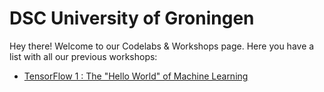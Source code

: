 # DSC University of Groningen

Hey there! Welcome to our Codelabs  & Workshops page. Here you have a list with all our previous workshops:

- [TensorFlow 1 : The "Hello World" of Machine Learning](https://dscrug.github.io/codelabs/tensorflow-1/)


